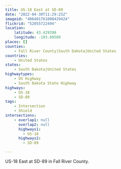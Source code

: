 ```yaml
---
title: US-18 East at SD-89
date: "2022-04-30T11:29:25Z"
imageid: "406401761008429424"
flickrid: "52055722494"
location:
    latitude: 43.429398
    longitude: -103.69589
places: []
counties:
    - Fall River County|South Dakota|United States
countries:
    - United States
states:
    - South Dakota|United States
highwaytypes:
    - US Highway
    - South Dakota State Highway
highways:
    - US-18
    - SD-89
tags:
    - Intersection
    - Shield
intersections:
    - overlap1: null
      overlap2: null
      highways1:
        - US-18
      highways2:
        - SD-89

---
```

US-18 East at SD-89 in Fall River County.